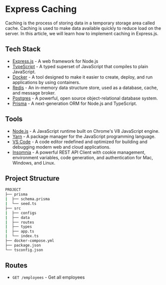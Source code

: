 # Express Caching
Caching is the process of storing data in a temporary storage area called cache. Caching is used to make data available quickly to reduce load on the server. In this article, we will learn how to implement caching in Express.js.

## Tech Stack
- [Express.js](https://expressjs.com/) - A web framework for Node.js
- [TypeScript](https://www.typescriptlang.org/) - A typed superset of JavaScript that compiles to plain JavaScript.
- [Docker](https://www.docker.com/) - A tool designed to make it easier to create, deploy, and run applications by using containers.
- [Redis](https://redis.io/) - An in-memory data structure store, used as a database, cache, and message broker.
- [Postgres](https://www.postgresql.org/) - A powerful, open source object-relational database system.
- [Prisma](https://www.prisma.io/) - A next-generation ORM for Node.js and TypeScript.

## Tools
- [Node.js](https://nodejs.org/en/) - A JavaScript runtime built on Chrome's V8 JavaScript engine.
- [Yarn](https://yarnpkg.com/) - A package manager for the JavaScript programming language.
- [VS Code](https://code.visualstudio.com/) - A code editor redefined and optimized for building and debugging modern web and cloud applications.
- [Insomnia](https://insomnia.rest/) - A powerful REST API Client with cookie management, environment variables, code generation, and authentication for Mac, Windows, and Linux.

## Project Structure
```bash
PROJECT
├── prisma
|  ├── schema.prisma
|  └── seed.ts
├── src
|  ├── configs
|  ├── data
|  ├── routes
|  ├── types
|  ├── app.ts
|  └── index.ts
├── docker-compose.yml
├── package.json
└── tsconfig.json
```

## Routes
- `GET /employees` - Get all employees
